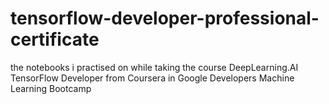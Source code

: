 # tensorflow-developer-professional-certificate

the notebooks i practised on while taking the course DeepLearning.AI TensorFlow Developer from Coursera in Google Developers Machine Learning Bootcamp

